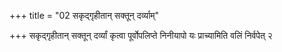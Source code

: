 +++
title = "02 सकृद्गृहीतान् सक्तून् दर्व्याम्"

+++
सकृद्गृहीतान् सक्तून् दर्व्यां कृत्वा पूर्वोपलिप्ते निनीयापो यः प्राच्यामिति वलिं निर्वपेत् २